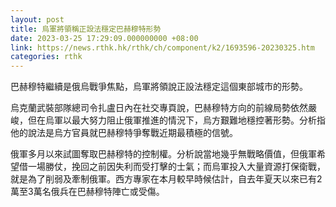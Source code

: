 ```yaml
---
layout: post
title: 烏軍將領稱正設法穩定巴赫穆特形勢
date: 2023-03-25 17:29:09.000000000 +08:00
link: https://news.rthk.hk/rthk/ch/component/k2/1693596-20230325.htm
categories: rthk
---
```


巴赫穆特繼續是俄烏戰爭焦點，烏軍將領說正設法穩定這個東部城市的形勢。

烏克蘭武裝部隊總司令扎盧日內在社交專頁說，巴赫穆特方向的前線局勢依然嚴峻，但在烏軍以最大努力阻止俄軍推進的情況下，烏方艱難地穩控著形勢。分析指他的說法是烏方官員就巴赫穆特爭奪戰近期最積極的信號。

俄軍多月以來試圖奪取巴赫穆特的控制權。分析說當地幾乎無戰略價值，但俄軍希望借一場勝仗，挽回之前因失利而受打擊的士氣；而烏軍投入大量資源打保衛戰，就是為了削弱及牽制俄軍。西方專家在本月較早時候估計，自去年夏天以來已有2萬至3萬名俄兵在巴赫穆特陣亡或受傷。
